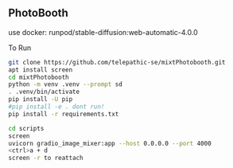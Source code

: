 

## PhotoBooth
use docker: runpod/stable-diffusion:web-automatic-4.0.0

To Run

```bash
git clone https://github.com/telepathic-se/mixtPhotobooth.git
apt install screen
cd mixtPhotobooth
python -m venv .venv --prompt sd
. .venv/bin/activate
pip install -U pip
#pip install -e . dont run!
pip install -r requirements.txt

cd scripts
screen
uvicorn gradio_image_mixer:app --host 0.0.0.0 --port 4000
<ctrl>a + d
screen -r to reattach

```
